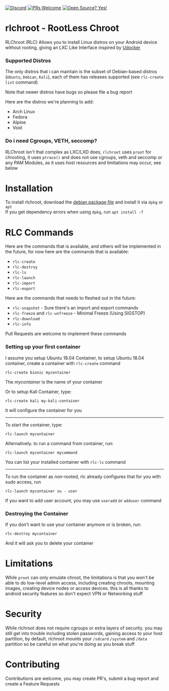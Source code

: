 [![Discord](https://img.shields.io/discord/591914197219016707.svg?label=&logo=discord&logoColor=ffffff&color=7389D8&labelColor=6A7EC2)](https://discord.gg/vpEv3HJ)      [![PRs Welcome](https://img.shields.io/badge/PRs-welcome-brightgreen.svg?style=flat-square)](http://makeapullrequest.com) [![Open Source? Yes!](https://badgen.net/badge/Open%20Source%20%3F/Yes%21/blue?icon=github)](https://github.com/Naereen/badges/)

# rlchroot - RootLess Chroot
RLChroot (RLC) Allows you to install Linux distros on your Android device without rooting, giving an LXC Like Interface inspired by [Udocker](https://github.com/indigo-dc/udocker)

### Supported Distros
The only distros that i can maintain is the subset of Debian-based distros (`Ubuntu`, `Debian`, `Kali`), each of them has releases supported (see `rlc-create list` command)

Note that newer distros have bugs so please file a bug report

Here are the distros we're planning to add:
* Arch Linux
* Fedora
* Alpine
* Void

### Do i need Cgroups, VETH, seccomp?
RLChroot isn't that complex as LXC/LXD does, `rlchroot` uses `proot` for chrooting, it uses `ptrace()` and does not use cgroups, veth and seccomp or any PAM Modules, as it uses host resources and limitations may occur, see below

# Installation
To install rlchroot, download the [debian package file](https://git.io/JLdcR) and install it via `dpkg` or `apt` \
If you get dependency errors when using `dpkg`, run `apt install -f`

# RLC Commands
Here are the commands that is available, and others will be implemented in the future, for now here are the commands that is available:
* `rlc-create`
* `rlc-destroy`
* `rlc-ls`
* `rlc-launch`
* `rlc-import`
* `rlc-export`

Here are the commands that needs to fleshed out in the future:
* `rlc-snapshot` - Sure there's an import and export commands
* `rlc-freeze` and `rlc-unfreeze` - Minimal Freeze (Using SIGSTOP)
* `rlc-download`
* `rlc-info`

Pull Requests are welcome to implement these commands

### Setting up your first container
I assume you setup Ubuntu 18.04 Container, to setup Ubuntu 18.04 container, create a container with `rlc-create` command
```
rlc-create bionic mycontainer
```
The *mycontainer* is the name of your container

Or to setup Kali Container, type:
```
rlc-create kali my-kali-container
```

It will configure the container for you

---

To start the container, type:
```
rlc-launch mycontainer
```

Alternatively. to run a command from container, run:
```
rlc-launch mycontainer mycommand
```

You can list your installed container with `rlc-ls` command

---

To run the container as non-rooted, rlc already configures that for you with sudo access, run
```
rlc-launch mycontainer su - user
```

If you want to add user account, you may use `useradd` or `adduser` command

### Destroying the Container
If you don't want to use your container anymore or is broken, run:
```
rlc-destroy mycontainer
```

And it will ask you to delete your container

# Limitations
While `proot` can only emulate chroot, the limitations is that you won't be able to do low-level admin access, including creating chroots, mounting images, creating device nodes or access devices. this is all thanks to android security features so don't expect VPN or Networking stuff

# Security
While rlchroot does not require cgroups or extra layers of security. you may still get into trouble including stolen passwords, gaining access to your host partition, by default, rlchroot mounts your `/sdcard` `/system` and `/data` partition so be careful on what you're doing as you break stuff

# Contributing
Contributions are welcome, you may create PR's, submit a bug report and create a Feature Requests
